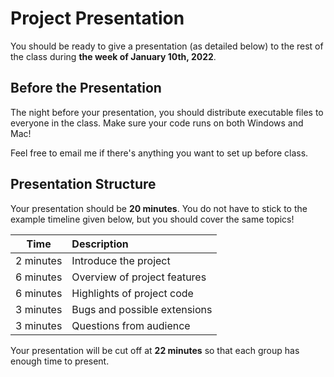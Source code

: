 # Project Presentation
You should be ready to give a presentation (as detailed below) to the rest of the class during **the week of January 10th, 2022**.

## Before the Presentation
The night before your presentation, you should distribute executable files to everyone in the class. Make sure your code runs on both Windows and Mac!

Feel free to email me if there's anything you want to set up before class.

## Presentation Structure
Your presentation should be **20 minutes**. You do not have to stick to the example timeline given below, but you should cover the same topics!

|Time | Description|
|:--:|:--|
|2 minutes|Introduce the project|
|6 minutes|Overview of project features|
|6 minutes|Highlights of project code|
|3 minutes|Bugs and possible extensions|
|3 minutes|Questions from audience|

Your presentation will be cut off at **22 minutes** so that each group has enough time to present.